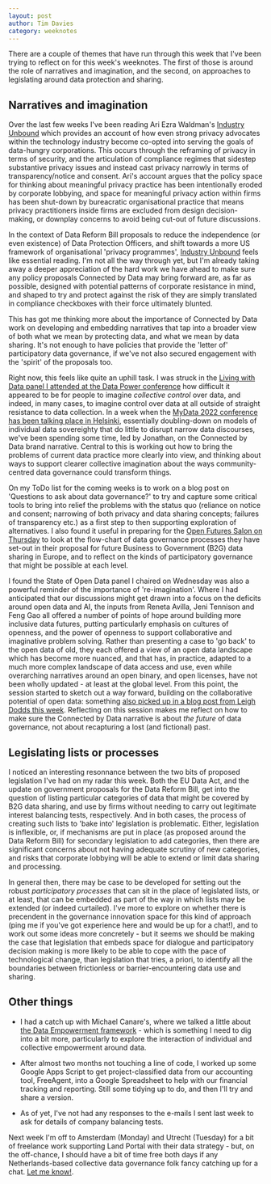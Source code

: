 ```yaml
---
layout: post
author: Tim Davies
category: weeknotes
---
```


There are a couple of themes that have run through this week that I've been trying to reflect on for this week's weeknotes. The first of those is around the role of narratives and imagination, and the second, on approaches to legislating around data protection and sharing. 

## Narratives and imagination

Over the last few weeks I've been reading Ari Ezra Waldman's [Industry Unbound](https://www.cambridge.org/core/books/industry-unbound/787989F90DBFC08E47546178A7AB04F7) which provides an account of how even strong privacy advocates within the technology industry become co-opted into serving the goals of data-hungry corporations. This occurs through the reframing of privacy in terms of security, and the articulation of compliance regimes that sidestep substantive privacy issues and instead cast privacy narrowly in terms of transparency/notice and consent. Ari's account argues that the policy space for thinking about meaningful privacy practice has been intentionally eroded by corporate lobbying, and space for meaningful privacy action within firms has been shut-down by bureacratic organisational practice that means privacy practitioners inside firms are excluded from design decision-making, or downplay concerns to avoid being cut-out of future discussions. 

In the context of Data Reform Bill proposals to reduce the independence (or even existence) of Data Protection Officers, and shift towards a more US framework of organisational 'privacy programmes', [Industry Unbound](https://www.cambridge.org/core/books/industry-unbound/787989F90DBFC08E47546178A7AB04F7) feels like essential reading. I'm not all the way through yet, but I'm already taking away a deeper appreciation of the hard work we have ahead to make sure any policy proposals Connected by Data may bring forward are, as far as possible, designed with potential patterns of corporate resistance in mind, and shaped to try and protect against the risk of they are simply translated in compliance checkboxes with their force ultimately blunted.

This has got me thinking more about the importance of Connected by Data work on developing and embedding narratives that tap into a broader view of both what we mean by protecting data, and what we mean by data sharing. It's not enough to have policies that provide the 'letter of' participatory data governance, if we've not also secured engagement with the 'spirit' of the proposals too. 

Right now, this feels like quite an uphill task. I was struck in the [Living with Data panel I attended at the Data Power conference](https://connectedbydata.org/events/2022-06-22-data-power) how difficult it appeared to be for people to imagine *collective control* over data, and indeed, in many cases, to imagine control over data at all outside of straight resistance to data collection. In a week when the [MyData 2022 conference has been talking place in Helsinki](https://2022.mydata.org/), essentially doubling-down on models of individual data sovereighty that do little to disrupt narrow data discourses, we've been spending some time, led by Jonathan, on the Connected by Data brand narrative. Central to this is working out how to bring the problems of current data practice more clearly into view, and thinking about ways to support clearer collective imagination about the ways community-centred data governance could transform things. 

On my ToDo list for the coming weeks is to work on a blog post on 'Questions to ask about data governance?' to try and capture some critical tools to bring into relief the problems with the status quo (reliance on notice and consent; narrowing of both privacy and data sharing concepts; failures of transparency etc.) as a first step to then supporting exploration of alternatives. I also found it useful in preparing for the [Open Futures Salon on Thursday](https://connectedbydata.org/events/2022-06-23-open-future-salon) to look at the flow-chart of data governance processes they have set-out in their proposal for future Business to Government (B2G) data sharing in Europe, and to reflect on the kinds of participatory governance that might be possible at each level. 

I found the State of Open Data panel I chaired on Wednesday was also a powerful reminder of the importance of 're-imagination'. Where I had anticipated that our discussions might get drawn into a focus on the deficits around open data and AI, the inputs from Reneta Avilla, Jeni Tennison and Feng Gao all offered a number of points of hope around building more inclusive data futures, putting particularly emphasis on cultures of openness, and the power of openness to support collaborative and imaginative problem solving. Rather than presenting a case to 'go back' to the open data of old, they each offered a view of an open data landscape which has become more nuanced, and that has, in practice, adapted to a much more complex landscape of data access and use, even while overarching narratives around an open binary, and open licenses, have not been wholly updated - at least at the global level. From this point, the session started to sketch out a way forward, building on the collaborative potential of open data: something [also picked up in a blog post from Leigh Dodds this week](https://blog.ldodds.com/2022/06/16/a-commons-needs-more-than-open-licensing/). Reflecting on this session makes me reflect on how to make sure the Connected by Data narrative is about *the future* of data governance, not about recapturing a lost (and fictional) past.  

## Legislating lists or processes

I noticed an interesting resonnance between the two bits of proposed legislation I've had on my radar this week. Both the EU Data Act, and the update on government proposals for the Data Reform Bill, get into the question of listing particular categories of data that might be covered by B2G data sharing, and use by firms without needing to carry out legitimate interest balancing tests, respectively. And in both cases, the process of creating such lists to 'bake into' legislation is problematic. Either, legislation is inflexible, or, if mechanisms are put in place (as proposed around the Data Reform Bill) for secondary legislation to add categories, then there are significant concerns about not having adequate scrutiny of new categories, and risks that corporate lobbying will be able to extend or limit data sharing and processing. 

In general then, there may be case to be developed for setting out the robust *participatory processes* that can sit in the place of legislated lists, or at least, that can be embedded as part of the way in which lists may be extended (or indeed curtailed). I've more to explore on whether there is precendent in the governance innovation space for this kind of approach (ping me if you've got experience here and would be up for a chat!), and to work out some ideas more concretely - but it seems we should be making the case that legislation that embeds space for dialogue and participatory decision making is more likely to be able to cope with the pace of technological change, than legislation that tries, a priori, to identify all the boundaries between frictionless or barrier-encountering data use and sharing. 


## Other things

* I had a catch up with Michael Canare's, where we talked a little about [the Data Empowerment framework](https://medium.com/@dataempowerment) - which is something I need to dig into a bit more, particularly to explore the interaction of individual and collective empowerment around data. 

* After almost two months not touching a line of code, I worked up some Google Apps Script to get project-classified data from our accounting tool, FreeAgent, into a Google Spreadsheet to help with our financial tracking and reporting. Still some tidying up to do, and then I'll try and share a version.

* As of yet, I've not had any responses to the e-mails I sent last week to ask for details of company balancing tests.

Next week I'm off to Amsterdam (Monday) and Utrecht (Tuesday) for a bit of freelance work supporting Land Portal with their data strategy - but, on the off-chance, I should have a bit of time free both days if any Netherlands-based collective data governance folk fancy catching up for a chat. [Let me know!](https://twitter.com/timdavies). 



